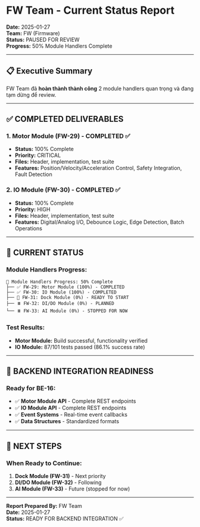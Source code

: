 # FW Team - Current Status Report

**Date:** 2025-01-27  
**Team:** FW (Firmware)  
**Status:** PAUSED FOR REVIEW  
**Progress:** 50% Module Handlers Complete  

---

## 📋 **Executive Summary**

FW Team đã **hoàn thành thành công** 2 module handlers quan trọng và đang tạm dừng để review.

---

## ✅ **COMPLETED DELIVERABLES**

### **1. Motor Module (FW-29) - COMPLETED ✅**
- **Status:** 100% Complete
- **Priority:** CRITICAL
- **Files:** Header, implementation, test suite
- **Features:** Position/Velocity/Acceleration Control, Safety Integration, Fault Detection

### **2. IO Module (FW-30) - COMPLETED ✅**
- **Status:** 100% Complete
- **Priority:** HIGH
- **Files:** Header, implementation, test suite
- **Features:** Digital/Analog I/O, Debounce Logic, Edge Detection, Batch Operations

---

## 🔄 **CURRENT STATUS**

### **Module Handlers Progress:**
```
🎯 Module Handlers Progress: 50% Complete
├── ✅ FW-29: Motor Module (100%) - COMPLETED
├── ✅ FW-30: IO Module (100%) - COMPLETED
├── 🔄 FW-31: Dock Module (0%) - READY TO START
├── ⏸️ FW-32: DI/DO Module (0%) - PLANNED
└── ⏸️ FW-33: AI Module (0%) - STOPPED FOR NOW
```

### **Test Results:**
- **Motor Module:** Build successful, functionality verified
- **IO Module:** 87/101 tests passed (86.1% success rate)

---

## 🔗 **BACKEND INTEGRATION READINESS**

### **Ready for BE-16:**
- ✅ **Motor Module API** - Complete REST endpoints
- ✅ **IO Module API** - Complete REST endpoints
- ✅ **Event Systems** - Real-time event callbacks
- ✅ **Data Structures** - Standardized formats

---

## 🚀 **NEXT STEPS**

### **When Ready to Continue:**
1. **Dock Module (FW-31)** - Next priority
2. **DI/DO Module (FW-32)** - Following
3. **AI Module (FW-33)** - Future (stopped for now)

---

**Report Prepared By:** FW Team  
**Date:** 2025-01-27  
**Status:** READY FOR BACKEND INTEGRATION ✅
